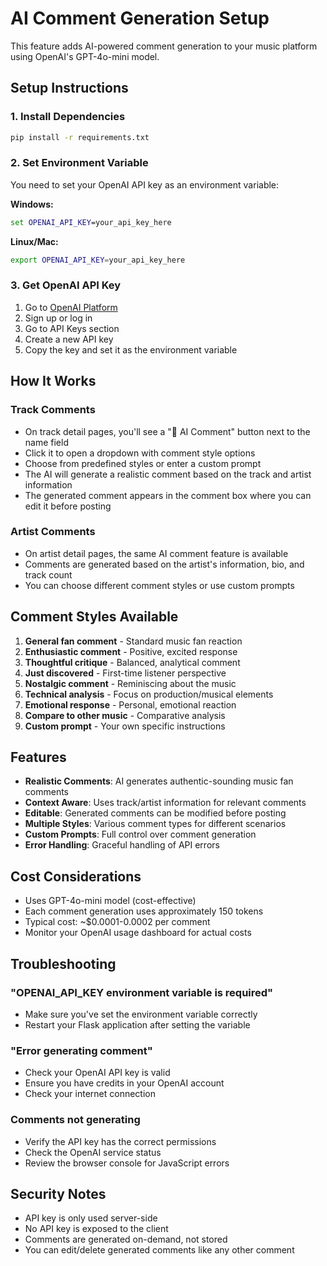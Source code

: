 # AI Comment Generation Setup

This feature adds AI-powered comment generation to your music platform using OpenAI's GPT-4o-mini model.

## Setup Instructions

### 1. Install Dependencies
```bash
pip install -r requirements.txt
```

### 2. Set Environment Variable
You need to set your OpenAI API key as an environment variable:

**Windows:**
```cmd
set OPENAI_API_KEY=your_api_key_here
```

**Linux/Mac:**
```bash
export OPENAI_API_KEY=your_api_key_here
```

### 3. Get OpenAI API Key
1. Go to [OpenAI Platform](https://platform.openai.com/)
2. Sign up or log in
3. Go to API Keys section
4. Create a new API key
5. Copy the key and set it as the environment variable

## How It Works

### Track Comments
- On track detail pages, you'll see a "🤖 AI Comment" button next to the name field
- Click it to open a dropdown with comment style options
- Choose from predefined styles or enter a custom prompt
- The AI will generate a realistic comment based on the track and artist information
- The generated comment appears in the comment box where you can edit it before posting

### Artist Comments
- On artist detail pages, the same AI comment feature is available
- Comments are generated based on the artist's information, bio, and track count
- You can choose different comment styles or use custom prompts

## Comment Styles Available

1. **General fan comment** - Standard music fan reaction
2. **Enthusiastic comment** - Positive, excited response
3. **Thoughtful critique** - Balanced, analytical comment
4. **Just discovered** - First-time listener perspective
5. **Nostalgic comment** - Reminiscing about the music
6. **Technical analysis** - Focus on production/musical elements
7. **Emotional response** - Personal, emotional reaction
8. **Compare to other music** - Comparative analysis
9. **Custom prompt** - Your own specific instructions

## Features

- **Realistic Comments**: AI generates authentic-sounding music fan comments
- **Context Aware**: Uses track/artist information for relevant comments
- **Editable**: Generated comments can be modified before posting
- **Multiple Styles**: Various comment types for different scenarios
- **Custom Prompts**: Full control over comment generation
- **Error Handling**: Graceful handling of API errors

## Cost Considerations

- Uses GPT-4o-mini model (cost-effective)
- Each comment generation uses approximately 150 tokens
- Typical cost: ~$0.0001-0.0002 per comment
- Monitor your OpenAI usage dashboard for actual costs

## Troubleshooting

### "OPENAI_API_KEY environment variable is required"
- Make sure you've set the environment variable correctly
- Restart your Flask application after setting the variable

### "Error generating comment"
- Check your OpenAI API key is valid
- Ensure you have credits in your OpenAI account
- Check your internet connection

### Comments not generating
- Verify the API key has the correct permissions
- Check the OpenAI service status
- Review the browser console for JavaScript errors

## Security Notes

- API key is only used server-side
- No API key is exposed to the client
- Comments are generated on-demand, not stored
- You can edit/delete generated comments like any other comment
